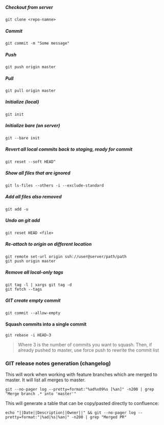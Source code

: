 ##### Checkout from server
```
git clone <repo-namne>
```
##### Commit
```
git commit -m "Some message"
```
##### Push
```
git push origin master
```
##### Pull
```
git pull origin master
```
##### Initialize (local)
```
git init
```
##### Initialize bare (on server)
```
git --bare init
```
##### Revert all local commits back to staging, ready for commit
```
git reset --soft HEAD^
```
##### Show all files that are ignored
```
git ls-files --others -i --exclude-standard
```
##### Add all files also removed
```
git add -u
```
##### Undo an git add
```
git reset HEAD <file>
```
##### Re-attach to origin on different location
```
git remote set-url origin ssh://user@server/path/path
git push origin master
```
##### Remove all local-only tags
```
git tag -l | xargs git tag -d
git fetch --tags
```

##### GIT create empty commit
```
git commit --allow-empty
```

#### Squash commits into a single commit
```
git rebase -i HEAD~3
```
> Where 3 is the number of commits you want to squash.
> Then, if already pushed to master, use force push to rewrite the commit list

### GIT release notes generation (changelog)
This will work when working with feature branches which are merged to master. It will list all
merges to master.
```
git --no-pager log --pretty=format:"%ad%x09%s [%an]" -n200 | grep "Merge branch .* into 'master'"
```
This will generate a table that can be copy/pasted directly to confluence:
```
echo "||Date||Description||Owner||" && git --no-pager log --pretty=format:"|%ad|%s|%an|" -n200 | grep "Merged PR"
```
